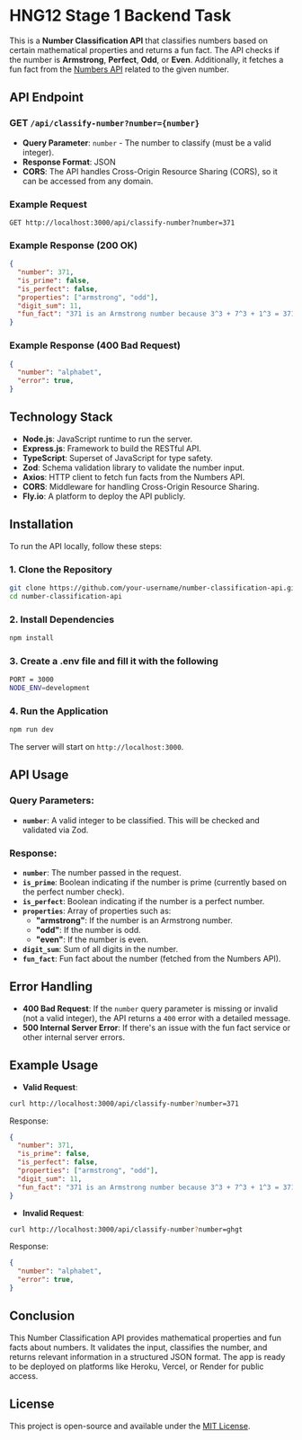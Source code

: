 # HNG12 Stage 1 Backend Task

This is a **Number Classification API** that classifies numbers based on certain mathematical properties and returns a fun fact. The API checks if the number is **Armstrong**, **Perfect**, **Odd**, or **Even**. Additionally, it fetches a fun fact from the [Numbers API](http://numbersapi.com/#42) related to the given number.

## API Endpoint

### **GET** `/api/classify-number?number={number}`

- **Query Parameter**: `number` - The number to classify (must be a valid integer).
- **Response Format**: JSON
- **CORS**: The API handles Cross-Origin Resource Sharing (CORS), so it can be accessed from any domain.

### Example Request

```
GET http://localhost:3000/api/classify-number?number=371
```

### Example Response (200 OK)

```json
{
  "number": 371,
  "is_prime": false,
  "is_perfect": false,
  "properties": ["armstrong", "odd"],
  "digit_sum": 11,
  "fun_fact": "371 is an Armstrong number because 3^3 + 7^3 + 1^3 = 371"
}
```

### Example Response (400 Bad Request)

```json
{
  "number": "alphabet",
  "error": true,
}
```

## Technology Stack

- **Node.js**: JavaScript runtime to run the server.
- **Express.js**: Framework to build the RESTful API.
- **TypeScript**: Superset of JavaScript for type safety.
- **Zod**: Schema validation library to validate the number input.
- **Axios**: HTTP client to fetch fun facts from the Numbers API.
- **CORS**: Middleware for handling Cross-Origin Resource Sharing.
- **Fly.io**: A platform to deploy the API publicly.

## Installation

To run the API locally, follow these steps:

### 1. Clone the Repository

```bash
git clone https://github.com/your-username/number-classification-api.git
cd number-classification-api
```

### 2. Install Dependencies

```bash
npm install
```

### 3. Create a .env file and fill it with the following

```bash
PORT = 3000
NODE_ENV=development
```
### 4. Run the Application

```bash
npm run dev
```

The server will start on `http://localhost:3000`.

## API Usage

### Query Parameters:

- **`number`**: A valid integer to be classified. This will be checked and validated via Zod.

### Response:

- **`number`**: The number passed in the request.
- **`is_prime`**: Boolean indicating if the number is prime (currently based on the perfect number check).
- **`is_perfect`**: Boolean indicating if the number is a perfect number.
- **`properties`**: Array of properties such as:
  - **"armstrong"**: If the number is an Armstrong number.
  - **"odd"**: If the number is odd.
  - **"even"**: If the number is even.
- **`digit_sum`**: Sum of all digits in the number.
- **`fun_fact`**: Fun fact about the number (fetched from the Numbers API).

## Error Handling

- **400 Bad Request**: If the `number` query parameter is missing or invalid (not a valid integer), the API returns a `400` error with a detailed message.
- **500 Internal Server Error**: If there's an issue with the fun fact service or other internal server errors.

## Example Usage

- **Valid Request**:

```bash
curl http://localhost:3000/api/classify-number?number=371
```

Response:

```json
{
  "number": 371,
  "is_prime": false,
  "is_perfect": false,
  "properties": ["armstrong", "odd"],
  "digit_sum": 11,
  "fun_fact": "371 is an Armstrong number because 3^3 + 7^3 + 1^3 = 371"
}
```

- **Invalid Request**:

```bash
curl http://localhost:3000/api/classify-number?number=ghgt
```

Response:

```json
{
  "number": "alphabet",
  "error": true,
}
```

## Conclusion

This Number Classification API provides mathematical properties and fun facts about numbers. It validates the input, classifies the number, and returns relevant information in a structured JSON format. The app is ready to be deployed on platforms like Heroku, Vercel, or Render for public access.

## License

This project is open-source and available under the [MIT License](LICENSE).
